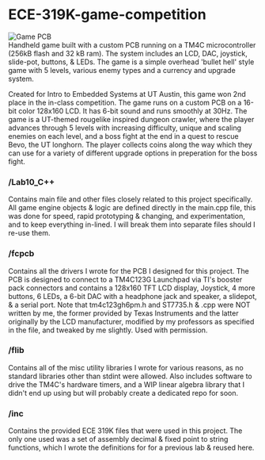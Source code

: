 # ECE-319K-game-competition
![Game PCB](/PCB.PNG)    
Handheld game built with a custom PCB running on a TM4C microcontroller (256kB flash and 32 kB ram). The system includes an LCD, DAC, joystick, slide-pot, buttons, & LEDs. The game is a simple overhead 'bullet hell' style game with 5 levels, various enemy types and a currency and upgrade system.  

Created for Intro to Embedded Systems at UT Austin, this game won 2nd place in the in-class competition. The game runs on a custom PCB on a 16-bit color 128x160 LCD. It has 6-bit sound and runs smoothly at 30Hz. The game is a UT-themed rougelike inspired dungeon crawler, where the player advances through 5 levels with increasing difficulty, unique and scaling enemies on each level, and a boss fight at the end in a quest to rescue Bevo, the UT longhorn. The player collects coins along the way which they can use for a variety of different upgrade options in preperation for the boss fight.
### /Lab10_C++
Contains main file and other files closely related to this project specifically. All game engine objects & logic are defined directly in the main.cpp file, this was done for speed, rapid prototyping & changing, and experimentation, and to keep everything in-lined. I will break them into separate files should I re-use them.  
### /fcpcb
Contains all the drivers I wrote for the PCB I designed for this project. The PCB is designed to connect to a TM4C123G Launchpad via TI's booster pack connectors and contains a 128x160 TFT LCD display, Joystick, 4 more buttons, 6 LEDs, a 6-bit DAC with a headphone jack and speaker, a slidepot, & a serial port. Note that tm4c123gh6pm.h and ST7735.h & .cpp were NOT written by me, the former provided by Texas Instruments and the latter originally by the LCD manufacturer, modified by my professors as specified in the file, and tweaked by me slightly. Used with permission.
### /flib
Contains all of the misc utility libraries I wrote for various reasons, as no standard libraries other than stdint were allowed. Also includes software to drive the TM4C's hardware timers, and a WIP linear algebra library that I didn't end up using but will probably create a dedicated repo for soon.
### /inc
Contains the provided ECE 319K files that were used in this project. The only one used was a set of assembly decimal & fixed point to string functions, which I wrote the definitions for for a previous lab & reused here.
